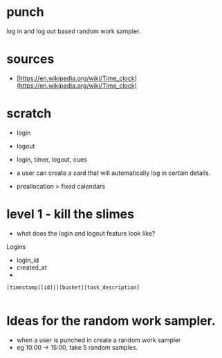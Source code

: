# punch

log in and log out based random work sampler.

# sources
- [https://en.wikipedia.org/wiki/Time_clock](https://en.wikipedia.org/wiki/Time_clock)

# scratch
- login
- logout
- login, timer, logout, cues
- a user can create a card that will automatically log in certain details.

- preallocation > fixed calendars

# level 1 - kill the slimes

* what does the login and logout feature look like?

Logins
- login_id
- created_at
- 

```
[timestamp][id][][bucket][task_description]
  
```

# Ideas for the random work sampler.

- when a user is punched in create a random work sampler
- eg 10:00 -> 15:00, take 5 random samples.

